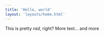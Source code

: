 ```yaml
---
title: 'Hello, world'
layout: 'layouts/home.html'
---
```


This is pretty _rad_, right?
More text... and more